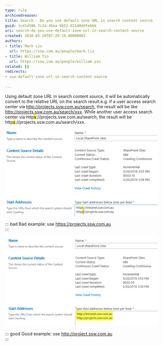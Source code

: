 ```yaml
---
type: rule
archivedreason: 
title: Search - Do you use default zone URL in search content source
guid: 1cd1d586-7c3a-45ea-9b52-821d0ddfebbb
uri: search-do-you-use-default-zone-url-in-search-content-source
created: 2016-05-20T07:29:19.0000000Z
authors:
- title: Mark Liu
  url: https://ssw.com.au/people/mark-liu
- title: William Yin
  url: https://ssw.com.au/people/william-yin
related: []
redirects:
- use-default-zone-url-in-search-content-source

---
```


Using default zone URL in search content source, it will be automatically convert to the relative URL on the search result.e.g. if a user access  search center via http://projects.ssw.com.au/search, the result will be like http://projects.ssw.com.au/search/xxx. While another user access search center via http<mark>s</mark>://projects.ssw.com.au/search, the result will be http<mark>s</mark>://projects.ssw.com.au/search/xxx.

![](https-data-source.jpg)

::: bad
Bad example: use https://projects.ssw.com.au  
:::


![](http-data-source.jpg)

::: good
Good example: use http://project.ssw.com.au  
:::




<!--endintro-->
